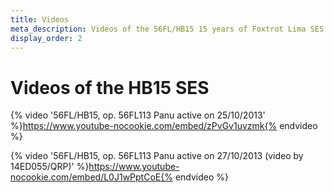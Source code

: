 ```yaml
---
title: Videos
meta_description: Videos of the 56FL/HB15 15 years of Foxtrot Lima SES
display_order: 2
---
```


# Videos of the HB15 SES

{% video '56FL/HB15, op. 56FL113 Panu active on 25/10/2013' %}https://www.youtube-nocookie.com/embed/zPvGv1uvzmk{% endvideo %}

{% video '56FL/HB15, op. 56FL113 Panu active on 27/10/2013 (video by 14ED055/QRP)' %}https://www.youtube-nocookie.com/embed/L0J1wPptCoE{% endvideo %}
